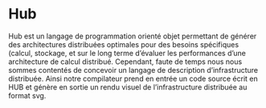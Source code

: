 # Hub

Hub est un langage de programmation orienté objet permettant de générer des architectures distribuées optimales pour des besoins spécifiques (calcul, stockage, et sur le long terme d’évaluer les performances d’une architecture de calcul distribué.
Cependant, faute de temps nous nous sommes contentés de concevoir un langage de description d’infrastructure distribuée. Ainsi notre compilateur prend en entrée un code source écrit en HUB et génère en sortie un rendu visuel de l’infrastructure distribuée au format svg.
